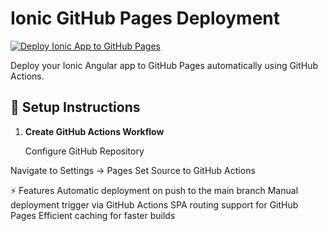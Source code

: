 # Ionic GitHub Pages Deployment

[![Deploy Ionic App to GitHub Pages](https://github.com/danielcregg/ionic-deploy-github-pages/actions/workflows/deploy.yml/badge.svg)](https://github.com/danielcregg/ionic-deploy-github-pages/actions/workflows/deploy.yml)

Deploy your Ionic Angular app to GitHub Pages automatically using GitHub Actions.

## 🚀 Setup Instructions

1. **Create GitHub Actions Workflow**
   
   Configure GitHub Repository

Navigate to Settings → Pages
Set Source to GitHub Actions

⚡ Features
Automatic deployment on push to the main branch
Manual deployment trigger via GitHub Actions
SPA routing support for GitHub Pages
Efficient caching for faster builds